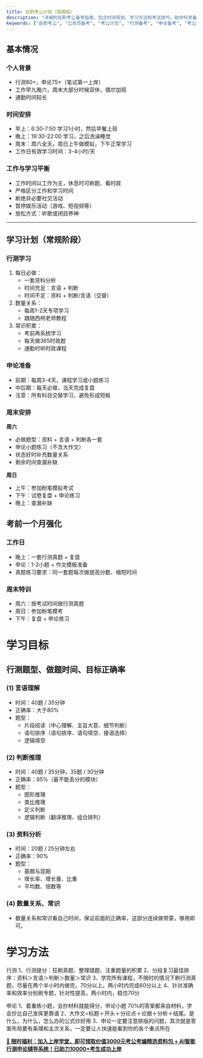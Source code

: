 ```yaml
---
title: 在职考公计划（保姆版）
description: "详细的在职考公备考指南，包含时间规划、学习方法和考试技巧，助你科学备考、顺利上岸"
keywords: ["在职考公", "公务员备考", "考公计划", "行测备考", "申论备考", "考公时间规划"]
---
```


## 基本情况

### 个人背景
- 行测80+，申论75+（笔试第一上岸）
- 工作早九晚六，周末大部分时候双休，偶尔加班
- 通勤时间较长

### 时间安排
- 早上：6:30-7:50 学习1小时，然后早餐上班
- 晚上：19:30-22:00 学习，之后洗澡睡觉
- 周末：周六全天，周日上午做模拟，下午正常学习
- 工作日有效学习时间：3-4小时/天

### 工作与学习平衡
- 工作时间以工作为主，休息时可刷题、看时政
- 严格区分工作和学习时间
- 断绝非必要社交活动
- 暂停娱乐活动（游戏、短视频等）
- 放松方式：听歌或闭目养神

---

## 学习计划（常规阶段）

### 行测学习
1. 每日必做：
   - 一套资料分析
   - 时间充足：言语 + 判断
   - 时间不足：资料 + 判断/言语（交替）
2. 数量关系：
   - 每周1-2天专项学习
   - 跟随西柯老师教程
3. 常识积累：
   - 考前再系统学习
   - 每天做365时政题
   - 通勤时听时政课程

### 申论准备
- 前期：每周3-4天，课程学习或小题练习
- 中后期：每天必做，当天完成复盘
- 注意：所有科目交替学习，避免形成短板

### 周末安排
**周六**
- 必做题型：资料 + 言语 + 判断各一套
- 申论小题练习（不含大作文）
- 状态好时补充数量关系
- 剩余时间查漏补缺

**周日**
- 上午：参加粉笔模拟考试
- 下午：试卷复盘 + 申论练习
- 晚上：查漏补缺



## 考前一个月强化

### 工作日
- 晚上：一套行测真题 + 复盘
- 申论：1-2小题 + 作文模板准备
- 真题练习要求：同一套题每次做提高分数、缩短时间

### 周末特训
- 周六：按考试时间做行测真题
- 周日：参加粉笔模考
- 下午：复盘 + 申论练习

# 学习目标
## 行测题型、做题时间、目标正确率

### (1) 言语理解
- 时间：40题 / 35分钟
- 正确率：大于80%
- 题型：
  - 片段阅读（中心理解、主旨大意、细节判断）
  - 语句排序（语句排序、语句填空、接语选择）
  - 逻辑填空

### (2) 判断推理
- 时间：40题 / 35分钟，35题 / 30分钟
- 正确率：85%（最不能丢分的模块）
- 题型：
  - 图形推理
  - 类比推理
  - 定义判断
  - 逻辑判断（翻译推理、组合排列）

### (3) 资料分析
- 时间：20题 / 25分钟左右
- 正确率：90%
- 题型：
  - 基期与现期
  - 增长率、增长量、比重
  - 平均数、倍数等

### (4) 数量关系、常识
- 数量关系和常识看自己时间，保证前面的正确率，这部分连续做带蒙，够用即可。

# 学习方法

行测
1、行测提分：狂刷真题、整理错题、注重题量的积累
2、分段复习最佳排序：资料＞言语＞判断＞数量＞常识
3、学完所有课程，不限时的情况下刷行测真题，尽量在两个半小时内做完，70分以上。两小时内完成60分以上
4、针对准确率和效率分别刷专题，针对性提高，两小时内，稳住70分
	
申论
1、着重练小题，会抄材料就能得分，申论小题
70%的答案都来自材料，学会抄比自己发挥更靠谱
2、大作文=标题＋开头＋分论点＋论据＋分析＋结尾。是什么，为什么，怎么办的公式炒好用
3、申论一定要注意排版的问题，其次就是答案布局要有条理和主次关系，一定要让人快速能看到你的各个重点所在

**[🎁 限时福利：加入上岸学堂，即可领取价值3000元考公考编精选资料包 + AI智能行测申论辅导系统！已助力10000+考生成功上岸](https://note.gongkaoshangan.com)**